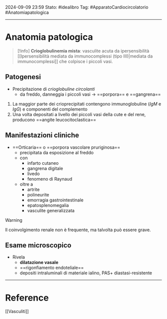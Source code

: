2024-09-09 23:59
Stato: #idealibro 
Tag: #ApparatoCardiocircolatorio #Anatomiapatologica  

---
# Anatomia patologica
>[!info]
>**Crioglobulinemia mista**: vasculite acuta da ipersensibilità [[Ipersensibilità mediata da immunocomplessi (tipo III)|mediata da immunocomplessi]] che colpisce i piccoli vasi.
## Patogenesi
- Precipitazione di *crioglobuline circolanti*
	- da freddo, danneggia i piccoli vasi → ==porpora== e ==gangrena==
1. La maggior parte dei crioprecipitati contengono immunoglobuline (*IgM* e *IgG*) e componenti del complemento
2. Una volta depositati a livello dei piccoli vasi della cute e del rene, producono ==angite leucocitoclastica==
## Manifestazioni cliniche
- ==Orticaria== o ==porpora vascolare pruriginosa==
	- precipitata da esposizione al freddo
	- con
		- infarto cutaneo
		- gangrena digitale
		- livedo
		- fenomeno di Raynaud
	- oltre a
		- artrite
		- polineurite
		- emorragia gastrointestinale
		- epatosplenomegalia
		- vasculite generalizzata
>[!warning]
>Il coinvolgimento renale non è frequente, ma talvolta può essere grave.
## Esame microscopico
- Rivela
	- **dilatazione vasale**
	- ==rigonfiamento endoteliale==
	- depositi intraluminali di materiale ialino, PAS+ diastasi-resistente







---
# Reference
[[Vasculiti]]